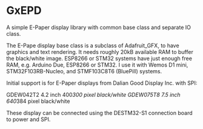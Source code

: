 # GxEPD
A simple E-Paper display library with common base class and separate IO class.


The E-Pape display base class is a subclass of Adafruit_GFX, to have graphics and text rendering.
It needs roughly 20kB available RAM to buffer the black/white image.
ESP8266 or STM32 systems have just enough free RAM, e.g. Arduino Due, ESP8266 or STM32.
I use it with Wemos D1 mini, STM32F103RB-Nucleo, and STMF103C8T6 (BluePill) systems.

Initial support is for E-Paper displays from Dalian Good Display Inc. with SPI:

GDEW042T2 4.2 inch 400*300 pixel black/white
GDEW075T8 7.5 inch 640*384 pixel black/white

These display can be connected using the DESTM32-S1 connection board to power and SPI.

